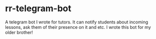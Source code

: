 # rr-telegram-bot

A telegram bot I wrote for tutors. It can notify students about incoming lessons, ask them of their presence on it and etc. I wrote this bot for my older brother!
